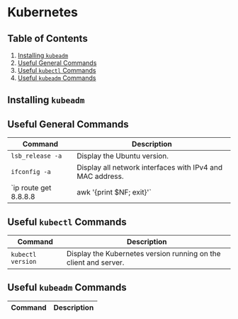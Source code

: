 # Kubernetes

## Table of Contents

1. [Installing `kubeadm`](#installing-kubeadm)
2. [Useful General Commands](#useful-general-commands)
3. [Useful `kubectl` Commands](#useful-kubectl-commands)
4. [Useful `kubeadm` Commands](#useful-kubeadm-commands)

<a name="installing-kubeadm"/></a>
## Installing `kubeadm`


<a name="useful-general-commands"/></a>
## Useful General Commands

| Command | Description |
| --- | --- |
| `lsb_release -a` | Display the Ubuntu version. |
| `ifconfig -a` | Display all network interfaces with IPv4 and MAC address. |
| `ip route get 8.8.8.8 | awk '{print $NF; exit}'` | Display IP address that is currently used for Internet connections. |

<a name="useful-kubectl-commands"/></a>
## Useful `kubectl` Commands

| Command | Description |
| --- | --- |
| `kubectl version` | Display the Kubernetes version running on the client and server. |

<a name="useful-kubeadm-commands"/></a>
## Useful `kubeadm` Commands

| Command | Description |
| --- | --- |
